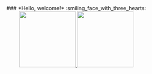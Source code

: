 <div align="center">
### *Hello, welcome!* :smiling_face_with_three_hearts:
    </div>
<div align="center">
    <a href="https://github.com/yaradonato">
<img  height="150em" src="https://github-readme-stats.vercel.app/api?username=YaraDonato&show_icons=true&theme=synthwave&count_private=true"/>
<img  height="150em" src="https://github-readme-stats.vercel.app/api/top-langs/?username=YaraDonato&layout=compact)](https://github.com/YaraDonato/github-readme-stats"/>
</div>
